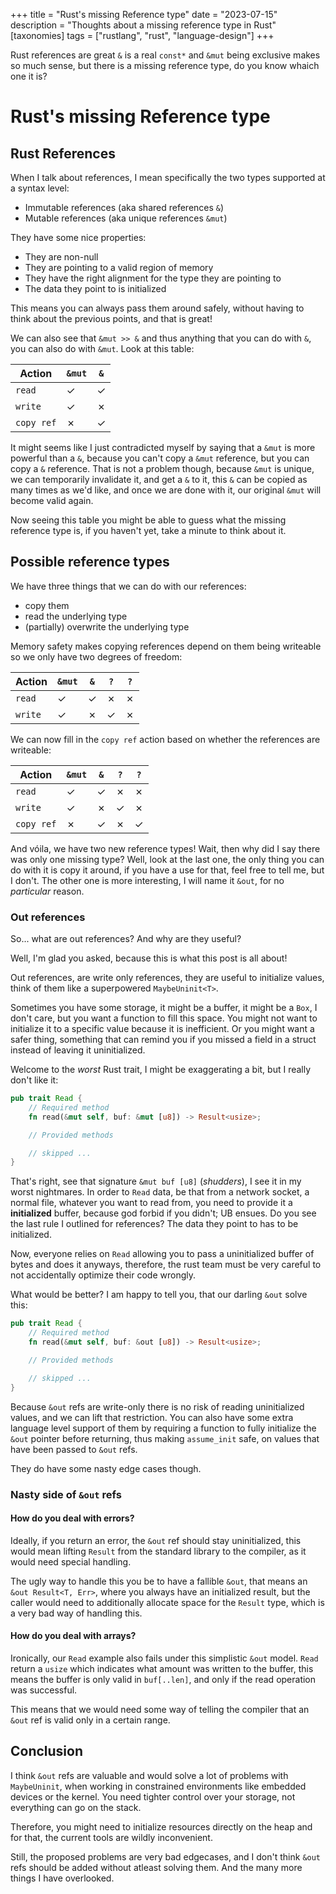 +++
title = "Rust's missing Reference type"
date = "2023-07-15"
description = "Thoughts about a missing reference type in Rust"
[taxonomies]
tags = ["rustlang", "rust", "language-design"]
+++

Rust references are great `&` is a real `const*` and `&mut` being exclusive
makes so much sense, but there is a missing reference type, do you know whaich
one it is?

<!-- more -->

# Rust's missing Reference type

## Rust References

When I talk about references, I mean specifically the two types supported at a
syntax level:

- Immutable references (aka shared references `&`)
- Mutable references (aka unique references `&mut`)

They have some nice properties:

- They are non-null
- They are pointing to a valid region of memory
- They have the right alignment for the type they are pointing to
- The data they point to is initialized

This means you can always pass them around safely, without having to think about
the previous points, and that is great!

We can also see that `&mut >> &` and thus anything that you can do with
`&`, you can also do with `&mut`. Look at this table:

| Action     | `&mut` | `&` |
|------------|--------|-----|
| `read`     | ✓      | ✓   |
| `write`    | ✓      | ✗   |
| `copy ref` | ✗      | ✓   |

It might seems like I just contradicted myself by saying that a `&mut` is more
powerful than a `&`, because you can't copy a `&mut` reference, but you can copy
a `&` reference. That is not a problem though, because `&mut` is unique, we can
temporarily invalidate it, and get a `&` to it, this `&` can be copied as many
times as we'd like, and once we are done with it, our original `&mut` will
become valid again.

Now seeing this table you might be able to guess what the missing reference type
is, if you haven't yet, take a minute to think about it.

## Possible reference types

We have three things that we can do with our references:

- copy them
- read the underlying type
- (partially) overwrite the underlying type

Memory safety makes copying references depend on them being writeable so we only
have two degrees of freedom:

| Action     | `&mut` | `&` | `?` | `?` |
|------------|--------|-----|-----|-----|
| `read`     | ✓      | ✓   | ✗   | ✗   |
| `write`    | ✓      | ✗   | ✓   | ✗   |

We can now fill in the `copy ref` action based on whether the references are
writeable:

| Action     | `&mut` | `&` | `?` | `?` |
|------------|--------|-----|-----|-----|
| `read`     | ✓      | ✓   | ✗   | ✗   |
| `write`    | ✓      | ✗   | ✓   | ✗   |
| `copy ref` | ✗      | ✓   | ✗   | ✓   |

And vóila, we have two new reference types! Wait, then why did I say there was
only one missing type? Well, look at the last one, the only thing you can do
with it is copy it around, if you have a use for that, feel free to tell me, but
I don't. The other one is more interesting, I will name it `&out`, for no
*particular* reason.

### Out references

So... what are out references? And why are they useful?

Well, I'm glad you asked, because this is what this post is all about!

Out references, are write only references, they are useful to initialize values,
think of them like a superpowered `MaybeUninit<T>`.

Sometimes you have some storage, it might be a buffer, it might be a `Box`, I
don't care, but you want a function to fill this space. You might not want to
initialize it to a specific value because it is inefficient. Or you might want a
safer thing, something that can remind you if you missed a field in a struct
instead of leaving it uninitialized.

Welcome to the *worst* Rust trait, I might be exaggerating a bit, but I really
don't like it:

```rust
pub trait Read {
    // Required method
    fn read(&mut self, buf: &mut [u8]) -> Result<usize>;

    // Provided methods

    // skipped ...
}
```

That's right, see that signature `&mut buf [u8]` (*shudders*), I see it in my
worst nightmares. In order to `Read` data, be that from a network socket, a
normal file, whatever you want to read from, you need to provide it a
**initialized** buffer, because god forbid if you didn't; UB ensues. Do you see
the last rule I outlined for references? The data they point to has to be
initialized.

Now, everyone relies on `Read` allowing you to pass a uninitialized buffer of
bytes and does it anyways, therefore, the rust team must be very careful to not
accidentally optimize their code wrongly.

What would be better? I am happy to tell you, that our darling `&out` solve
this:

```rust
pub trait Read {
    // Required method
    fn read(&mut self, buf: &out [u8]) -> Result<usize>;

    // Provided methods

    // skipped ...
}
```

Because `&out` refs are write-only there is no risk of reading uninitialized
values, and we can lift that restriction. You can also have some extra language
level support of them by requiring a function to fully initialize the `&out`
pointer before returning, thus making `assume_init` safe, on values that have
been passed to `&out` refs.

They do have some nasty edge cases though.

### Nasty side of `&out` refs

#### How do you deal with errors?

Ideally, if you return an error, the `&out` ref should stay uninitialized,
this would mean lifting `Result` from the standard library to the
compiler, as it would need special handling.

The ugly way to handle this you be to have a fallible `&out`, that means an
`&out Result<T, Err>`, where you always have an initialized result, but the
caller would need to additionally allocate space for the `Result` type, which is
a very bad way of handling this.

#### How do you deal with arrays?

Ironically, our `Read` example also fails under this simplistic `&out` model.
`Read` return a `usize` which indicates what amount was written to the buffer,
this means the buffer is only valid in `buf[..len]`, and only if the read
operation was successful.

This means that we would need some way of telling the compiler that an `&out`
ref is valid only in a certain range.

## Conclusion

I think `&out` refs are valuable and would solve a lot of problems with
`MaybeUninit`, when working in constrained environments like embedded devices or
the kernel. You need tighter control over your storage, not everything can go
on the stack.

Therefore, you might need to initialize resources directly on the heap and for
that, the current tools are wildly inconvenient.

Still, the proposed problems are very bad edgecases, and I don't think `&out`
refs should be added without atleast solving them. And the many more things I
have overlooked.
